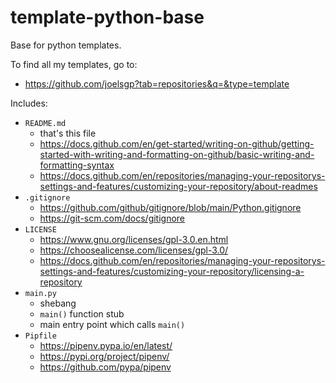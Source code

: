 # template-python-base
Base for python templates.

To find all my templates, go to:
- https://github.com/joelsgp?tab=repositories&q=&type=template

Includes:
- `README.md`
    - that's this file
    - https://docs.github.com/en/get-started/writing-on-github/getting-started-with-writing-and-formatting-on-github/basic-writing-and-formatting-syntax
    - https://docs.github.com/en/repositories/managing-your-repositorys-settings-and-features/customizing-your-repository/about-readmes
- `.gitignore`
    - https://github.com/github/gitignore/blob/main/Python.gitignore
    - https://git-scm.com/docs/gitignore
- `LICENSE`
    - https://www.gnu.org/licenses/gpl-3.0.en.html
    - https://choosealicense.com/licenses/gpl-3.0/
    - https://docs.github.com/en/repositories/managing-your-repositorys-settings-and-features/customizing-your-repository/licensing-a-repository
- `main.py`
    - shebang
    - `main()` function stub
    - main entry point which calls `main()`
- `Pipfile`
    - https://pipenv.pypa.io/en/latest/
    - https://pypi.org/project/pipenv/
    - https://github.com/pypa/pipenv
